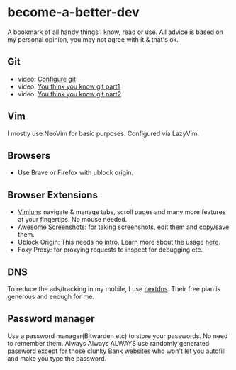 # become-a-better-dev
A bookmark of all handy things I know, read or use.
All advice is based on my personal opinion, you may not agree with it & that's ok.

## Git

- video: [Configure git](https://www.youtube.com/watch?v=G3NJzFX6XhY)
- video: [You think you know git part1](https://www.youtube.com/watch?v=aolI_Rz0ZqY)
- video: [You think you know git part2](https://www.youtube.com/watch?v=Md44rcw13k4)

## Vim

I mostly use NeoVim for basic purposes. Configured via LazyVim.

## Browsers
- Use Brave or Firefox with ublock origin.

## Browser Extensions
- [Vimium](https://vimium.github.io/): navigate & manage tabs, scroll pages and many more features at your fingertips. No mouse needed.
- [Awesome Screenshots](https://www.awesomescreenshot.com/): for taking screenshots, edit them and copy/save them.
- Ublock Origin: This needs no intro. Learn more about the usage [here](https://www.youtube.com/watch?v=2lisQQmWQkY).
- Foxy Proxy: for proxying requests to inspect for debugging etc.

## DNS
To reduce the ads/tracking in my mobile, I use [nextdns](https://nextdns.io/). Their free plan is generous and enough for me.

## Password manager
Use a password manager(Bitwarden etc) to store your passwords. No need to remember them.
Always Always ALWAYS use randomly generated password except for those clunky
Bank websites who won't let you autofill and make you type the password.
